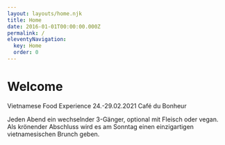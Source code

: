 ```yaml
---
layout: layouts/home.njk
title: Home
date: 2016-01-01T00:00:00.000Z
permalink: /
eleventyNavigation:
  key: Home
  order: 0
---
```

# Welcome

Vietnamese Food Experience
24.-29.02.2021
Café du Bonheur

Jeden Abend ein wechselnder 3-Gänger, optional mit Fleisch oder vegan.
Als krönender Abschluss wird es am Sonntag einen einzigartigen vietnamesischen Brunch geben.